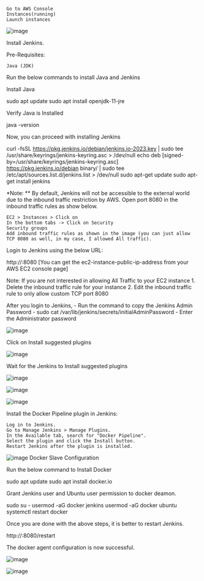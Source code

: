 

    Go to AWS Console
    Instances(running)
    Launch instances

![image](https://github.com/Shreyashbhise/jenkins-project/assets/108046802/3842e8de-4ab1-4ad9-a805-20f8fb8354b1)


Install Jenkins.

Pre-Requisites:

    Java (JDK)

Run the below commands to install Java and Jenkins

Install Java

sudo apt update
sudo apt install openjdk-11-jre

Verify Java is Installed

java -version

Now, you can proceed with installing Jenkins

curl -fsSL https://pkg.jenkins.io/debian/jenkins.io-2023.key | sudo tee \
  /usr/share/keyrings/jenkins-keyring.asc > /dev/null
echo deb [signed-by=/usr/share/keyrings/jenkins-keyring.asc] \
  https://pkg.jenkins.io/debian binary/ | sudo tee \
  /etc/apt/sources.list.d/jenkins.list > /dev/null
sudo apt-get update
sudo apt-get install jenkins


*Note: ** By default, Jenkins will not be accessible to the external world due to the inbound traffic restriction by AWS. Open port 8080 in the inbound traffic rules as show below.

    EC2 > Instances > Click on
    In the bottom tabs -> Click on Security
    Security groups
    Add inbound traffic rules as shown in the image (you can just allow TCP 8080 as well, in my case, I allowed All traffic).


Login to Jenkins using the below URL:

http://:8080 [You can get the ec2-instance-public-ip-address from your AWS EC2 console page]

Note: If you are not interested in allowing All Traffic to your EC2 instance 1. Delete the inbound traffic rule for your instance 2. Edit the inbound traffic rule to only allow custom TCP port 8080

After you login to Jenkins, - Run the command to copy the Jenkins Admin Password - sudo cat /var/lib/jenkins/secrets/initialAdminPassword - Enter the Administrator password

![image](https://github.com/Shreyashbhise/jenkins-project/assets/108046802/9a76e415-bd3f-4e79-8bc0-905ed9207c3a)

Click on Install suggested plugins

![image](https://github.com/Shreyashbhise/jenkins-project/assets/108046802/5f2b6cf8-b5e6-4f30-92b5-02cd4814f101)

Wait for the Jenkins to Install suggested plugins

![image](https://github.com/Shreyashbhise/jenkins-project/assets/108046802/f543c924-e2a1-4776-943e-a974e3a226fe)

![image](https://github.com/Shreyashbhise/jenkins-project/assets/108046802/0d99c39d-7c52-4b31-bf6f-c085b94e74a5)

![image](https://github.com/Shreyashbhise/jenkins-project/assets/108046802/5e14f730-93fe-4799-8197-aea71668f485)

Install the Docker Pipeline plugin in Jenkins:

    Log in to Jenkins.
    Go to Manage Jenkins > Manage Plugins.
    In the Available tab, search for "Docker Pipeline".
    Select the plugin and click the Install button.
    Restart Jenkins after the plugin is installed.


![image](https://github.com/Shreyashbhise/jenkins-project/assets/108046802/4152ac4a-132a-4d36-b9b1-b141afdc4f0c)
Docker Slave Configuration

Run the below command to Install Docker

sudo apt update
sudo apt install docker.io

Grant Jenkins user and Ubuntu user permission to docker deamon.

sudo su - 
usermod -aG docker jenkins
usermod -aG docker ubuntu
systemctl restart docker

Once you are done with the above steps, it is better to restart Jenkins.

http://<ec2-instance-public-ip>:8080/restart

The docker agent configuration is now successful.

![image](https://github.com/Shreyashbhise/jenkins-project/assets/108046802/b3d7f0f5-e1a5-4ac8-8918-e29a4789936a)

![image](https://github.com/Shreyashbhise/jenkins-project/assets/108046802/5ac95822-9e13-4d64-ba1e-ab9b60bce57b)
